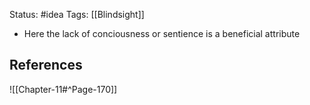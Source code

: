 Status: #idea
Tags: [[Blindsight]]

* Here the lack of conciousness or sentience is a beneficial attribute

## References

![[Chapter-11#^Page-170]] 